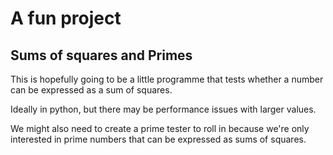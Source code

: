 # A fun project

## Sums of squares and Primes 

This is hopefully going to be a little programme that tests whether a number can be expressed as a sum of squares.

Ideally in python, but there may be performance issues with larger values.

We might also need to create a prime tester to roll in because we're only interested in prime numbers that can be expressed as sums of squares.


